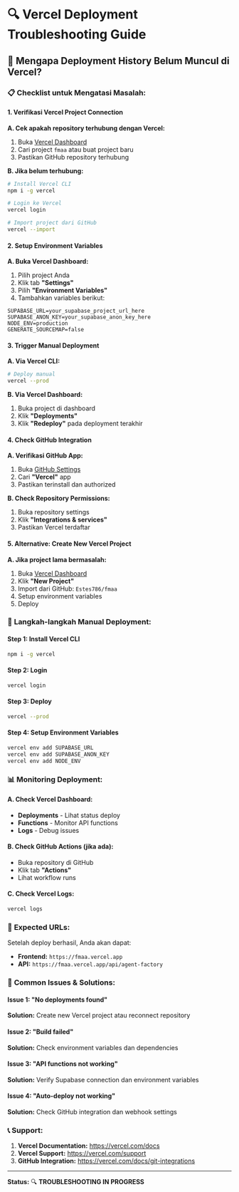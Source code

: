 # 🔍 Vercel Deployment Troubleshooting Guide

## 🚨 **Mengapa Deployment History Belum Muncul di Vercel?**

### 📋 **Checklist untuk Mengatasi Masalah:**

#### 1. **Verifikasi Vercel Project Connection**

**A. Cek apakah repository terhubung dengan Vercel:**
1. Buka [Vercel Dashboard](https://vercel.com/dashboard)
2. Cari project `fmaa` atau buat project baru
3. Pastikan GitHub repository terhubung

**B. Jika belum terhubung:**
```bash
# Install Vercel CLI
npm i -g vercel

# Login ke Vercel
vercel login

# Import project dari GitHub
vercel --import
```

#### 2. **Setup Environment Variables**

**A. Buka Vercel Dashboard:**
1. Pilih project Anda
2. Klik tab **"Settings"**
3. Pilih **"Environment Variables"**
4. Tambahkan variables berikut:

```
SUPABASE_URL=your_supabase_project_url_here
SUPABASE_ANON_KEY=your_supabase_anon_key_here
NODE_ENV=production
GENERATE_SOURCEMAP=false
```

#### 3. **Trigger Manual Deployment**

**A. Via Vercel CLI:**
```bash
# Deploy manual
vercel --prod
```

**B. Via Vercel Dashboard:**
1. Buka project di dashboard
2. Klik **"Deployments"**
3. Klik **"Redeploy"** pada deployment terakhir

#### 4. **Check GitHub Integration**

**A. Verifikasi GitHub App:**
1. Buka [GitHub Settings](https://github.com/settings/installations)
2. Cari **"Vercel"** app
3. Pastikan terinstall dan authorized

**B. Check Repository Permissions:**
1. Buka repository settings
2. Klik **"Integrations & services"**
3. Pastikan Vercel terdaftar

#### 5. **Alternative: Create New Vercel Project**

**A. Jika project lama bermasalah:**
1. Buka [Vercel Dashboard](https://vercel.com/dashboard)
2. Klik **"New Project"**
3. Import dari GitHub: `Estes786/fmaa`
4. Setup environment variables
5. Deploy

### 🔧 **Langkah-langkah Manual Deployment:**

#### Step 1: Install Vercel CLI
```bash
npm i -g vercel
```

#### Step 2: Login
```bash
vercel login
```

#### Step 3: Deploy
```bash
vercel --prod
```

#### Step 4: Setup Environment Variables
```bash
vercel env add SUPABASE_URL
vercel env add SUPABASE_ANON_KEY
vercel env add NODE_ENV
```

### 📊 **Monitoring Deployment:**

#### A. Check Vercel Dashboard:
- **Deployments** - Lihat status deploy
- **Functions** - Monitor API functions
- **Logs** - Debug issues

#### B. Check GitHub Actions (jika ada):
- Buka repository di GitHub
- Klik tab **"Actions"**
- Lihat workflow runs

#### C. Check Vercel Logs:
```bash
vercel logs
```

### 🎯 **Expected URLs:**

Setelah deploy berhasil, Anda akan dapat:
- **Frontend:** `https://fmaa.vercel.app`
- **API:** `https://fmaa.vercel.app/api/agent-factory`

### 🚨 **Common Issues & Solutions:**

#### Issue 1: "No deployments found"
**Solution:** Create new Vercel project atau reconnect repository

#### Issue 2: "Build failed"
**Solution:** Check environment variables dan dependencies

#### Issue 3: "API functions not working"
**Solution:** Verify Supabase connection dan environment variables

#### Issue 4: "Auto-deploy not working"
**Solution:** Check GitHub integration dan webhook settings

### 📞 **Support:**

1. **Vercel Documentation:** https://vercel.com/docs
2. **Vercel Support:** https://vercel.com/support
3. **GitHub Integration:** https://vercel.com/docs/git-integrations

---
**Status:** 🔍 **TROUBLESHOOTING IN PROGRESS**